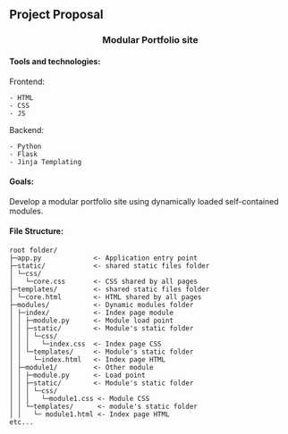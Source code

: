 ## Project Proposal

### <center>Modular Portfolio site</center>

#### Tools and technologies:

Frontend:
    
    - HTML
    - CSS
    - JS

Backend:

    - Python 
    - Flask
    - Jinja Templating
    
#### Goals:
Develop a modular portfolio site using dynamically loaded self-contained modules.


#### File Structure:
```
root folder/
├─app.py             <- Application entry point
├─static/            <- shared static files folder
│ └─css/
│   └─core.css       <- CSS shared by all pages
├─templates/         <- shared static files folder
│ └─core.html        <- HTML shared by all pages
├─modules/           <- Dynamic modules folder
│ ├─index/           <- Index page module
│ │ ├─module.py      <- Module load point
│ │ ├─static/        <- Module's static folder
│ │ │ └─css/
│ │ │   └─index.css  <- Index page CSS
│ │ └─templates/     <- Module's static folder
│ │   └─index.html   <- Index page HTML
│ ├─module1/         <- Other module
│ │ ├─module.py      <- Load point
│ │ ├─static/        <- Module's static folder
│ │ │ └─css/
│ │ │   └─module1.css <- Module CSS
│ │ └─templates/      <- module's static folder
│ │   └─ module1.html <- Index page HTML
etc...
```
